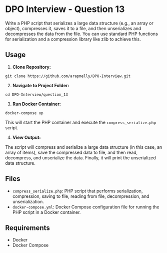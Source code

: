 # DPO Interview - Question 13

Write a PHP script that serializes a large data structure (e.g., an array or object), compresses it, saves it to a file, and then unserializes and decompresses the data from the file. You can use standard PHP functions for serialization and a compression library like zlib to achieve this.


## Usage

1. **Clone Repository:**

```
git clone https://github.com/arapmelly/DPO-Interview.git

```

2. **Navigate to Project Folder:**

```
cd DPO-Interview/question_13
```

3. **Run Docker Container:**

```
docker-compose up
```

This will start the PHP container and execute the `compress_serialize.php` script.

4. **View Output:**

The script will compress and serialize a large data structure (in this case, an array of items), save the compressed data to file, and then read, decompress, and unserialize the data. Finally, it will print the unserialized data structure.

## Files

- `compress_serialize.php`: PHP script that performs serialization, compression, saving to file, reading from file, decompression, and unserialization.
- `docker-compose.yml`: Docker Compose configuration file for running the PHP script in a Docker container.

## Requirements

- Docker
- Docker Compose





